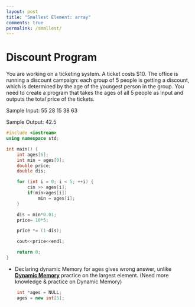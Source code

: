 ```yaml
---
layout: post
title: "Smallest Element: array"
comments: true
permalink: /smallest/
---
```

# Discount Program
You are working on a ticketing system. A ticket costs $10.
The office is running a discount campaign: each group of 5 people is getting a discount, which is determined by the age of the youngest person in the group.
You need to create a program that takes the ages of all 5 people as input and outputs the total price of the tickets.

Sample Input:
55
28
15
38
63

Sample Output:
42.5


```cpp
#include <iostream>
using namespace std;

int main() {
    int ages[5];
    int min = ages[0];
    double price;
    double dis;

    for (int i = 0; i < 5; ++i) {
        cin >> ages[i];
        if(min>ages[i])
        	min = ages[i];
    }

    dis = min*0.01;
    price= 10*5;

    price *= (1-dis);

	cout<<price<<endl;

    return 0;
}
```

* Declaring dynamic Memory for ages gives wrong answer, unlike **[Dynamic Memory]()** practice on the largest element.
(Need more knowledge & practice on Dynamic Memory)

```cpp
    int *ages = NULL;
    ages = new int[5];
```
